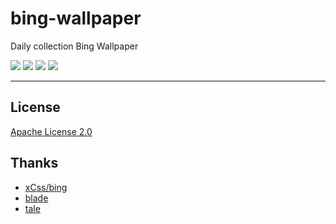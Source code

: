 # bing-wallpaper

Daily collection Bing Wallpaper

<p>
    <a href="https://travis-ci.org/vpday/bing-wallpaper"><img src="https://travis-ci.org/vpday/bing-wallpaper.svg?branch=master"></a>
    <a href="LICENSE"><img src="https://img.shields.io/badge/license-Apache%202-4EB1BA.svg?style=flat-square"></a>
    <a class="badge-align" href="https://www.codacy.com/app/vpday/bing-wallpaper?utm_source=github.com&amp;utm_medium=referral&amp;utm_content=vpday/bing-wallpaper&amp;utm_campaign=Badge_Grade"><img src="https://api.codacy.com/project/badge/Grade/cee7cd655da446c99cc9dfd72b086087"/></a>
    <a href="https://www.codetriage.com/vpday/bing-wallpaper"><img src="https://www.codetriage.com/vpday/bing-wallpaper/badges/users.svg"></a>
</p>

---

## License

[Apache License 2.0](LICENSE)

## Thanks

+  [xCss/bing](https://github.com/xCss/bing)
+  [blade](https://github.com/biezhi/blade)
+  [tale](https://github.com/otale/tale)
